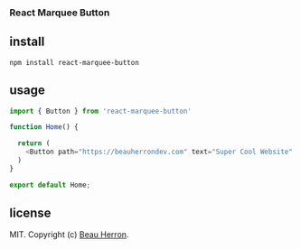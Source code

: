 ### React Marquee Button

## install

```
npm install react-marquee-button
```

## usage

```js
import { Button } from 'react-marquee-button'

function Home() {

  return (
    <Button path="https://beauherrondev.com" text="Super Cool Website" color="pink"/>
  )
}

export default Home;
```

## license

MIT. Copyright (c) [Beau Herron](https://beauherrondev.com).